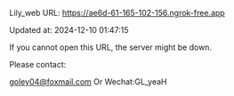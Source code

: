 Lily_web URL: https://ae6d-61-165-102-156.ngrok-free.app

Updated at: 2024-12-10 01:47:15

If you cannot open this URL, the server might be down.

Please contact: 

goley04@foxmail.com Or Wechat:GL_yeaH